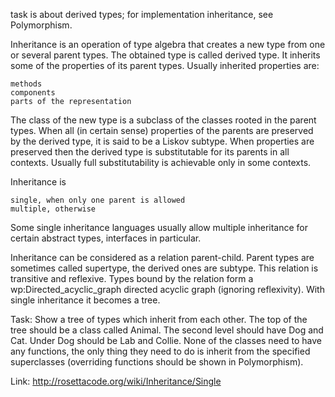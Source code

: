  task is about derived types; for implementation inheritance, see Polymorphism.

Inheritance is an operation of type algebra that creates a new type from one or several parent types. The obtained type is called derived type. It inherits some of the properties of its parent types. Usually inherited properties are:

    methods
    components
    parts of the representation

The class of the new type is a subclass of the classes rooted in the parent types. When all (in certain sense) properties of the parents are preserved by the derived type, it is said to be a Liskov subtype. When properties are preserved then the derived type is substitutable for its parents in all contexts. Usually full substitutability is achievable only in some contexts.

Inheritance is

    single, when only one parent is allowed
    multiple, otherwise

Some single inheritance languages usually allow multiple inheritance for certain abstract types, interfaces in particular.

Inheritance can be considered as a relation parent-child. Parent types are sometimes called supertype, the derived ones are subtype. This relation is transitive and reflexive. Types bound by the relation form a wp:Directed_acyclic_graph directed acyclic graph (ignoring reflexivity). With single inheritance it becomes a tree.

Task: Show a tree of types which inherit from each other. The top of the tree should be a class called Animal. The second level should have Dog and Cat. Under Dog should be Lab and Collie. None of the classes need to have any functions, the only thing they need to do is inherit from the specified superclasses (overriding functions should be shown in Polymorphism).

Link: http://rosettacode.org/wiki/Inheritance/Single